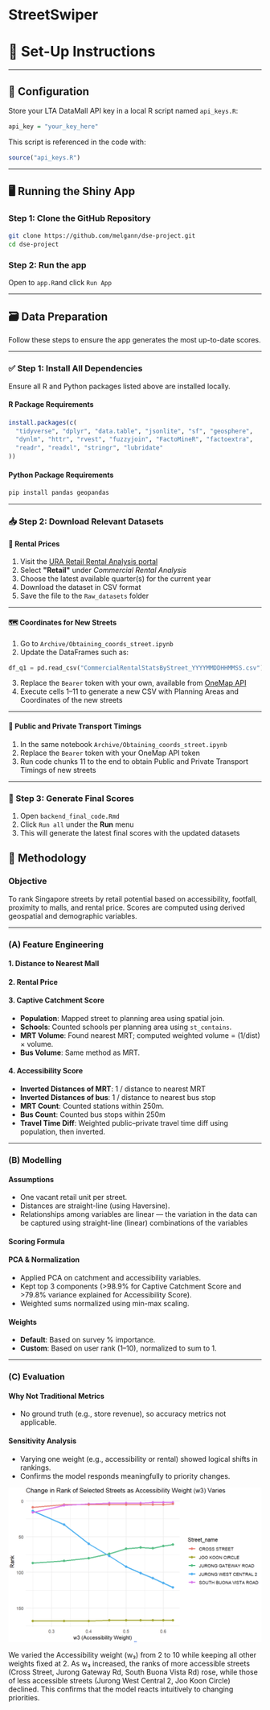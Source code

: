 # StreetSwiper


# 🚀 Set-Up Instructions

---

## 🔧 Configuration

Store your LTA DataMall API key in a local R script named `api_keys.R`:

```r
api_key = "your_key_here"
```

This script is referenced in the code with:

```r
source("api_keys.R")
```

---

## 🖥️ Running the Shiny App

### Step 1: Clone the GitHub Repository

```bash
git clone https://github.com/melgann/dse-project.git 
cd dse-project 
```

### Step 2: Run the app
Open to `app.R`and click `Run App`

---

## 🗃️ Data Preparation

Follow these steps to ensure the app generates the most up-to-date scores.

---

### ✅ Step 1: Install All Dependencies

Ensure all R and Python packages listed above are installed locally.
#### R Package Requirements

```r
install.packages(c(
  "tidyverse", "dplyr", "data.table", "jsonlite", "sf", "geosphere",
  "dynlm", "httr", "rvest", "fuzzyjoin", "FactoMineR", "factoextra",
  "readr", "readxl", "stringr", "lubridate"
))
```

#### Python Package Requirements

```bash
pip install pandas geopandas
```

---

### 📥 Step 2: Download Relevant Datasets

#### 🏢 Rental Prices

1. Visit the [URA Retail Rental Analysis portal](https://eservice.ura.gov.sg/property-market-information/pmiCommercialRentalRetailAnalysis)
2. Select **"Retail"** under *Commercial Rental Analysis*
3. Choose the latest available quarter(s) for the current year
4. Download the dataset in CSV format
5. Save the file to the `Raw_datasets` folder

---

#### 🗺️ Coordinates for New Streets

1. Go to `Archive/Obtaining_coords_street.ipynb`
2. Update the DataFrames such as:

```python
df_q1 = pd.read_csv("CommercialRentalStatsByStreet_YYYYMMDDHHMMSS.csv")
```

3. Replace the `Bearer` token with your own, available from [OneMap API](https://www.onemap.gov.sg/apidocs/register)
4. Execute cells 1–11 to generate a new CSV with Planning Areas and Coordinates of the new streets

---

#### 🚉 Public and Private Transport Timings

1. In the same notebook `Archive/Obtaining_coords_street.ipynb`
2. Replace the `Bearer` token with your OneMap API token
3. Run code chunks 11 to the end to obtain Public and Private Transport Timings of new streets

---

### 🧮 Step 3: Generate Final Scores

1. Open `backend_final_code.Rmd`
2. Click `Run all` under the **Run** menu
3. This will generate the latest final scores with the updated datasets


## 🧪 Methodology

### Objective  
To rank Singapore streets by retail potential based on accessibility, footfall, proximity to malls, and rental price. Scores are computed using derived geospatial and demographic variables.

---

### (A) Feature Engineering

#### 1. Distance to Nearest Mall  

#### 2. Rental Price  

#### 3. Captive Catchment Score  
- **Population**: Mapped street to planning area using spatial join.  
- **Schools**: Counted schools per planning area using `st_contains`.  
- **MRT Volume**: Found nearest MRT; computed weighted volume = (1/dist) × volume.  
- **Bus Volume**: Same method as MRT.

#### 4. Accessibility Score  
- **Inverted Distances of MRT**: 1 / distance to nearest MRT
-   **Inverted Distances of bus**: 1 / distance to nearest bus stop
- **MRT Count**: Counted stations within 250m.
- **Bus Count**: Counted bus stops within 250m
- **Travel Time Diff**: Weighted public–private travel time diff using population, then inverted.

---

### (B) Modelling

#### Assumptions  
- One vacant retail unit per street.  
- Distances are straight-line (using Haversine).  
- Relationships among variables are linear — the variation in the data can be captured using straight-line (linear) combinations of the variables

#### Scoring Formula  

#### PCA & Normalization  
- Applied PCA on catchment and accessibility variables.  
- Kept top 3 components (>98.9% for Captive Catchment Score and >79.8% variance explained for Accessibility Score).  
- Weighted sums normalized using min-max scaling.

#### Weights  
- **Default**: Based on survey % importance.  
- **Custom**: Based on user rank (1–10), normalized to sum to 1.

---

### (C) Evaluation

#### Why Not Traditional Metrics  
- No ground truth (e.g., store revenue), so accuracy metrics not applicable.

#### Sensitivity Analysis  
- Varying one weight (e.g., accessibility or rental) showed logical shifts in rankings.  
- Confirms the model responds meaningfully to priority changes.

![Figure: Accessibility Sensitivity](www/accessibility_sensibility.png)

We varied the Accessibility weight (w₃) from 2 to 10 while keeping all other weights fixed at 2. As w₃ increased, the ranks of more accessible streets (Cross Street, Jurong Gateway Rd, South Buona Vista Rd) rose, while those of less accessible streets (Jurong West Central 2, Joo Koon Circle) declined. This confirms that the model reacts intuitively to changing priorities.









